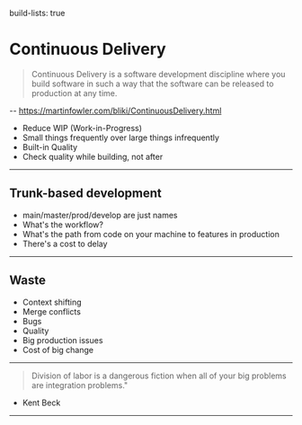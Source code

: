 build-lists: true

# Continuous Delivery

> Continuous Delivery is a software development discipline where you build software in such a way that the software can be released to production at any time.

-- <https://martinfowler.com/bliki/ContinuousDelivery.html>

- Reduce WIP (Work-in-Progress)
- Small things frequently over large things infrequently
- Built-in Quality
- Check quality while building, not after

---

## Trunk-based development

- main/master/prod/develop are just names
- What's the workflow?
- What's the path from code on your machine to features in production
- There's a cost to delay

---

## Waste

- Context shifting
- Merge conflicts
- Bugs
- Quality
- Big production issues
- Cost of big change

---

> Division of labor is a dangerous fiction when all of your big problems are integration problems."

- Kent Beck

---
